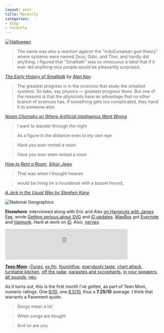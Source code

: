 ```yaml
---
layout: post
title: Recently
categories:
- blog
- recently
---
```


[![Halloween](http://farm9.staticflickr.com/8330/8133234719_a9e9b628b0_b.jpg)](http://www.flickr.com/photos/tmcw/8133234719/in/set-72157631876474870)

> The name was also a reaction against the "IndoEuropean god theory" where systems were named Zeus, Odin, and Thor, and hardly did anything. I figured that "Smalltalk" was so innocuous a label that if it ever did anything nice people would be pleasantly surprised.

_[The Early History of Smalltalk](http://worrydream.com/EarlyHistoryOfSmalltalk/) by
[Alan Kay](http://en.wikipedia.org/wiki/Alan_Kay)._

> The greatest progress is in the sciences that study the simplest systems. So take, say physics — greatest progress there. But one of the reasons is that the physicists have an advantage that no other branch of sciences has. If something gets too complicated, they hand it to someone else.

_[Noam Chomsky on Where Artificial Intelligence Went Wrong](http://www.theatlantic.com/technology/archive/2012/11/noam-chomsky-on-where-artificial-intelligence-went-wrong/261637/)_

> I want to wander through the night

> As a figure in the distance even to my own eye

> Have you ever rented a room

> Have you ever even rented a room

_[How to Rent a Room](http://www.youtube.com/watch?v=tPf4EgnwMXs), [Silver Jews](http://en.wikipedia.org/wiki/Silver_Jews)_

> That was when I thought heaven

> would be living on a houseboat with a basset hound,

_[A Jerk in the Usual Way by Stephen Kane](http://www.anderbo.com/anderbo1/apoetry-071.html)_

![National Geographics](http://farm9.staticflickr.com/8204/8232121449_1bf5be1b3e_z.jpg)

**Elsewhere**: interviewed along with Eric and Alex [on Hangouts with James Fee](http://www.youtube.com/watch?v=e4inPepDe_I),
wrote [Getting serious about SVG](http://mapbox.com/osmdev/2012/11/20/getting-serious-about-svg/) and
[iD updates](http://mapbox.com/osmdev/2012/11/14/id-updates/).
[MapBox](http://mapbox.com/) got [Evernote](http://mapbox.com/blog/evernote-geocoding-custom-maps/)
and [hipmunk](http://mapbox.com/blog/hipmunk-goes-mapbox/).
Hard at work on [iD](http://geowiki.com/iD/). Also, [nerves](http://pueblo.bandcamp.com/album/nerves).

<iframe width="400" height="100" style="position: relative; display: block; width: 400px; height: 100px;" src="http://bandcamp.com/EmbeddedPlayer/v=2/album=1330762570/size=venti/bgcol=FFFFFF/linkcol=4285BB/" allowtransparency="true" frameborder="0"><a href="http://pueblo.bandcamp.com/album/nerves">nerves by Pueblo</a></iframe>

**[Teen Mom](http://analogedition.bigcartel.com/product/teen-mom-i-mean-tom-i-ep-12)**:
[iTunes](https://itunes.apple.com/us/album/mean-tom-ep/id572925696?uo=4),
[ex.fm](http://ex.fm/search/Teen%20Mom), [fourohfive](http://thefourohfive.com/review/article/teen-mom-teen-mom-ep),
[everybody taste](http://www.everybodytaste.com/2012/11/teen-mom-mean-tom-ep.html),
[chart attack](http://www.chartattack.com/watch/2012/11/13/video-teen-mom-i-wanna-go-out/),
[turntable kitchen](http://www.turntablekitchen.com/2012/11/single-serving-teen-mom-mean-tom-ep/),
[off the radar](http://www.offtheradarmusic.com/2012/11/teen-mom-mean-tom.html),
[parasites and sycophants](http://www.parasitesandsycophants.com/2012/11/15/teen-mom-meet-mean-tom/),
[in your speakers](http://inyourspeakers.com/content/news/204-teen-moms-say-my-name-tale-two-recordings-11192012),
[alt sounds](http://hangout.altsounds.com/news/154093-dc-fuzz-pop-trio-teen-mom-preps.html),
[neu](http://www.thisisfakediy.co.uk/articles/neu/teen-mom/).

As it turns out, this is the first month I've gotten, as part of Teen Mom,
numeric ratings. One [6/10](http://inyourspeakers.com/content/news/204-teen-moms-say-my-name-tale-two-recordings-11192012),
one [8.5/10](http://thefourohfive.com/review/article/teen-mom-teen-mom-ep), thus a **7.25/10** average. I think
that warrants a Pavement quote.

> Songs mean a lot

> When songs are bought

> And so are you
